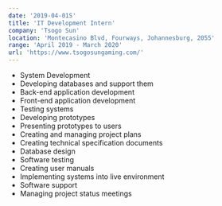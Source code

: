 ```yaml
---
date: '2019-04-01S'
title: 'IT Development Intern'
company: 'Tsogo Sun'
location: 'Montecasino Blvd, Fourways, Johannesburg, 2055'
range: 'April 2019 - March 2020'
url: 'https://www.tsogosungaming.com/'
---
```


- System Development
- Developing databases and support them
- Back-end application development
- Front-end application development
- Testing systems
- Developing prototypes
- Presenting prototypes to users
- Creating and managing project plans
- Creating technical specification documents
- Database design
- Software testing
- Creating user manuals
- Implementing systems into live environment
- Software support
- Managing project status meetings

